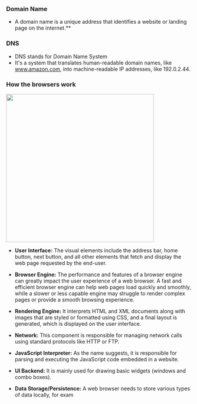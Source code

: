 ### Domain Name

- A domain name is a unique address that identifies a website or landing page on the internet.**

### DNS

- DNS stands for Domain Name System
- It's a system that translates human-readable domain names, like www.amazon.com, into machine-readable IP addresses, like 192.0.2.44.

### How the browsers work

<img src="https://github.com/VamsiKrishnaBoggavarapu/web_applications_basics/blob/main/images/browser.png" width=400 height=400/>

- **User Interface:** The visual elements include the address bar, home button, next button, and all other elements that fetch and display the web page requested by the end-user.

- **Browser Engine:** The performance and features of a browser engine can greatly impact the user experience of a web browser. A fast and efficient browser engine can help web pages load quickly and smoothly, while a slower or less capable engine may struggle to render complex pages or provide a smooth browsing experience.

- **Rendering Engine:** It interprets HTML and XML documents along with images that are styled or formatted using CSS, and a final layout is generated, which is displayed on the user interface.

- **Network:** This component is responsible for managing network calls using standard protocols like HTTP or FTP.

- **JavaScript Interpreter:** As the name suggests, it is responsible for parsing and executing the JavaScript code embedded in a website.

- **UI Backend:** It is mainly used for drawing basic widgets (windows and combo boxes).

- **Data Storage/Persistence:** A web browser needs to store various types of data locally, for exam
